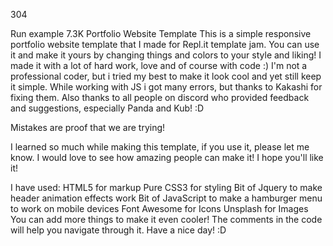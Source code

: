


304

Run example
7.3K
Portfolio Website Template
This is a simple responsive portfolio website template that I made for Repl.it template jam. You can use it and make it yours by changing things and colors to your style and liking! I made it with a lot of hard work, love and of course with code :) I'm not a professional coder, but i tried my best to make it look cool and yet still keep it simple. While working with JS i got many errors, but thanks to Kakashi for fixing them. Also thanks to all people on discord who provided feedback and suggestions, especially Panda and Kub! :D

Mistakes are proof that we are trying!

I learned so much while making this template, if you use it, please let me know. I would love to see how amazing people can make it! I hope you'll like it!

I have used:
HTML5 for markup
Pure CSS3 for styling
Bit of Jquery to make header animation effects work
Bit of JavaScript to make a hamburger menu to work on mobile devices
Font Awesome for Icons
Unsplash for Images
You can add more things to make it even cooler! The comments in the code will help you navigate through it. Have a nice day! :D